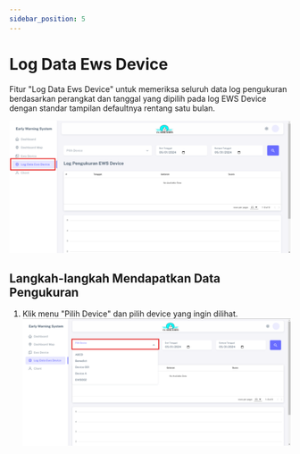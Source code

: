 ```yaml
---
sidebar_position: 5
---
```


# Log Data Ews Device

Fitur "Log Data Ews Device" untuk memeriksa seluruh data log pengukuran berdasarkan perangkat dan tanggal yang dipilih pada log EWS Device dengan standar tampilan defaultnya rentang satu bulan.

![EWS](../assets/early-warning-system/log-dashboard.png)

## Langkah-langkah Mendapatkan Data Pengukuran

1. Klik menu "Pilih Device" dan pilih device yang ingin dilihat.
![EWS](../assets/early-warning-system/log-data.png)